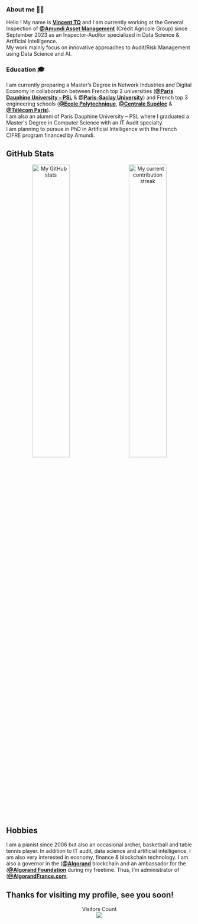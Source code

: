 ### About me 🙋‍♂️

Hello ! My name is [**Vincent TO**](https://www.linkedin.com/in/vincent-to-129758172/) and I am currently working at the General Inspection of [**@Amundi Asset Management**](https://about.amundi.com/) (Crédit Agricole Group) since September 2023 as an Inspector-Auditor specialized in Data Science & Artificial Intelligence.  
My work mainly focus on innovative approaches to Audit/Risk Management using Data Science and AI.  

### Education 🎓
I am currently preparing a Master’s Degree in Network Industries and Digital Economy in collaboration between French top 2 universities ([**@Paris Dauphine University – PSL**](https://dauphine.psl.eu/en/) & [**@Paris-Saclay University**](https://www.universite-paris-saclay.fr/en)) and French top 3 engineering schools ([**@Ecole Polytechnique**](https://www.polytechnique.edu/), [**@Centrale Supélec**](https://www.centralesupelec.fr/en) & [**@Télécom Paris**](https://www.telecom-paris.fr/en/home)).  
I am also an alumni of Paris Dauphine University – PSL where I graduated a Master's Degree in Computer Science with an IT Audit specialty.  
I am planning to pursue in PhD in Artificial Intelligence with the French CIFRE program financed by Amundi.

## GitHub Stats

<p align="center">
  <img alt="My GitHub stats" src="https://github-readme-stats.vercel.app/api?username=tovincent&show_icons=true&theme=dark&hide_border=true&locale=en&count_private=true&custom_title=My%20GitHub%20stats" width="45%">
&nbsp; &nbsp; &nbsp; &nbsp;
  <img alt="My current contribution streak" src="http://github-readme-streak-stats.herokuapp.com?user=tovincent&theme=dark&hide_border=true&date_format=j%20M%5B%20Y%5D" width="45%">
</p>

## Hobbies
I am a pianist since 2006 but also an occasional archer, basketball and table tennis player.
In addition to IT audit, data science and artificial intelligence, I am also very interested in economy, finance & blockchain technology.
I am also a governor in the ([**@Algorand**](https://algorand.com) blockchain and an ambassador for the ([**@Algorand Foundation**](https://www.algorand.foundation/) during my freetime.
Thus, I’m administrator of ([**@AlgorandFrance.com**](https://algorandfrance.com).  

## Thanks for visiting my profile, see you soon!

<p align="center"> 
   Visitors Count<br>
   <img src="https://profile-counter.glitch.me/tovincent/count.svg" />
 </p>
